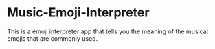 # Music-Emoji-Interpreter

This is a emoji interpreter app that tells you the meaning of the musical emojis that are commonly used.
